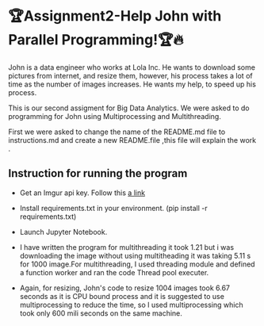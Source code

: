 # :trophy:Assignment2-Help John with Parallel Programming!:trophy::fire:

John is a data engineer who works at Lola Inc. He wants to download some pictures from internet, and resize them, however, his process takes a lot of time as the number of images increases. He wants my help, to speed up his process.

This is our second assigment for Big Data Analytics. We were asked to do programming for John using Multiprocessing and Multithreading.

First we were asked to change the name of the README.md file to instructions.md and create a new README.file ,this file will explain the work .

## Instruction for running the program

- Get an Imgur api key. Follow this [a link](https://apidocs.imgur.com/?version=latest#intro)

- Install requirements.txt in your environment. (pip install -r requirements.txt)

- Launch Jupyter Notebook.

- I have written the program for multithreading it took 1.21 but i was downloading the image without using multitheading it was taking 5.11 s for 1000 image.For multithreading, I used threading module and defined a function worker and ran the code Thread pool executer.

- Again, for resizing, John's code to resize 1004 images took 6.67  seconds as it is CPU bound process and it is suggested to use multiprocessing to reduce the time, so I used multiprocessing which took only 600 mili seconds on the same machine.
